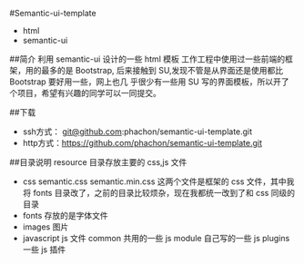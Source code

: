 #Semantic-ui-template 
- html
- semantic-ui

##简介
利用 semantic-ui 设计的一些 html 模板
工作工程中使用过一些前端的框架，用的最多的是 Bootstrap, 后来接触到 SU,发现不管是从界面还是使用都比 Bootstrap 要好用一些，网上也几
乎很少有一些用 SU 写的界面模板，所以开了个项目，希望有兴趣的同学可以一同提交。

##下载
- ssh方式： git@github.com:phachon/semantic-ui-template.git
- http方式：https://github.com/phachon/semantic-ui-template.git

##目录说明
resource 目录存放主要的 css,js 文件

- css
   semantic.css semantic.min.css
   这两个文件是框架的 css 文件，其中我将 fonts 目录改了，之前的目录比较烦杂，现在我都统一改到了和 css 同级的目录
- fonts
   存放的是字体文件
- images
   图片
- javascript
   js 文件
   common 共用的一些 js
   module 自己写的一些 js
   plugins 一些 js 插件
